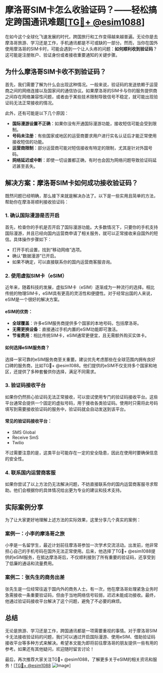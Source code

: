 # 摩洛哥SIM卡怎么收验证码？——轻松搞定跨国通讯难题[[TG💪+ @esim1088](https://t.me/s/esim1088)]

在如今这个全球化飞速发展的时代，跨国旅行和工作变得越来越普遍。无论你是去摩洛哥旅游、学习还是工作，手机通讯都是不可或缺的一部分。然而，当你在国外使用摩洛哥的SIM卡时，可能会遇到一个让人头疼的问题：**如何顺利收到验证码**？这可能是注册账户、验证身份或者接收重要通知的关键步骤。

## 为什么摩洛哥SIM卡收不到验证码？

首先，我们需要了解为什么会出现这种情况。一般来说，验证码的发送依赖于运营商之间的网络连接以及国家间的通信协议。如果摩洛哥的SIM卡与你的服务提供商之间存在网络兼容性问题，或者由于某些技术限制导致信号不稳定，就可能出现验证码无法正常接收的情况。

此外，还有可能是以下几个原因：
- **国际漫游设置不正确**：如果你没有开通国际漫游功能，接收短信可能会受到限制。
- **号码未注册**：有些国家或地区的运营商要求用户进行实名认证后才能正常使用接收短信的功能。
- **运营商限制**：部分运营商可能对短信接收有特定的限制，尤其是针对外国号码。
- **网络延迟或中断**：即使一切设置都正确，有时也会因为网络问题导致验证码延迟甚至丢失。

## 解决方案：摩洛哥SIM卡如何成功接收验证码？

既然问题已经明确，那么接下来就是解决办法了。以下是一些实用且简单的方法，帮助你在摩洛哥顺利接收验证码：

### 1. 确认国际漫游是否开启

首先，检查你的手机是否开启了国际漫游功能。大多数情况下，只要你的手机支持国际漫游，并且已经向国内运营商申请了相关服务，就可以正常接收来自国外的短信。具体操作步骤如下：
- 打开手机设置，找到“移动网络”选项。
- 确认“数据漫游”已开启。
- 如果不确定，可以直接联系你的国内运营商客服咨询。

### 2. 使用虚拟SIM卡（eSIM）

近年来，随着科技的发展，虚拟SIM卡（eSIM）逐渐成为一种流行的选择。相比传统的物理SIM卡，eSIM具有更高的灵活性和便捷性。对于经常出国的人来说，eSIM是一个很好的解决方案。

#### eSIM的优势：
- **全球覆盖**：许多eSIM服务商提供多个国家的本地号码，包括摩洛哥。
- **无需更换设备**：直接通过手机内置的eSIM功能即可激活。
- **节省费用**：相比传统SIM卡，eSIM通常更便宜，且无需额外购买实体卡。

#### 如何选择eSIM服务商？
选择一家可靠的eSIM服务商至关重要。建议优先考虑那些在全球范围内拥有良好口碑的服务商，比如TG💪+ @esim1088。他们提供的eSIM不仅支持多个国家和地区，还提供了多种套餐供你选择，满足不同需求。

### 3. 验证码接收平台

如果你仍然担心验证码无法正常接收，可以尝试使用专门的验证码接收平台。这些平台通常会提供一个固定的虚拟号码，用于接收各类验证码。使用时只需将此号码填写到需要接收验证码的服务中，验证码就会自动发送到该平台。

#### 常见的验证码接收平台：
- SMS Global
- Receive SmS
- Twilio

不过需要注意的是，这类平台可能存在一定的安全隐患，因此在使用时要确保信息的安全性。

### 4. 联系国内运营商客服

如果你尝试了以上方法仍无法解决问题，不妨直接联系你的国内运营商客服寻求帮助。他们会根据你的具体情况给出更为专业的建议和技术支持。

## 实际案例分享

为了让大家更好地理解上述方法的实际效果，这里分享几个真实的案例：

### 案例一：小李的摩洛哥之旅

小李是一名留学生，最近计划前往摩洛哥参加一次学术交流活动。出发前，他非常担心自己的手机号码在国外无法正常使用。后来，他选择了TG💪+ @esim1088提供的eSIM服务，在抵达摩洛哥后，不仅顺利接到了所有重要的验证码，还享受到了低廉的通话和流量费用。

### 案例二：张先生的商务出差

张先生是一位经常往返于国内外的商务人士。有一次，他在摩洛哥处理紧急业务时急需接收一条重要验证码，但由于当地网络信号较弱，迟迟未能成功接收。最终，他通过验证码接收平台解决了这个问题，避免了不必要的麻烦。

## 总结

无论是旅游、学习还是工作，跨国通讯都是一项需要重视的事情。对于摩洛哥SIM卡无法接收验证码的问题，我们可以通过开启国际漫游、使用eSIM、借助验证码接收平台等多种方式来解决。希望本文能为即将前往摩洛哥的朋友提供一些有用的参考。如果还有其他疑问，欢迎随时留言讨论！

最后，再次推荐大家关注TG💪+ @esim1088，了解更多关于eSIM的相关资讯和服务！[[TG💪+ @esim1088](https://t.me/s/esim1088) ![Image](https://i.postimg.cc/4NQfJmqS/Snipaste-2025-05-13-00-14-12.png)]